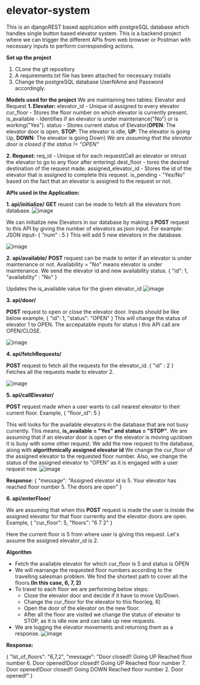# elevator-system

This is an djangoREST based application with postgreSQL database which handles single button based elevator system.
This is a backend project where we can trigger the different APIs from web browser or Postman with necessary inputs to perform corresponding actions.

**Set up the project**
1. CLone the git repository
2. A requirements.txt file has been attached for necessary installs
3. Change the postgreSQL database UserNAme and Password accordingly.

**Models used for the project**
We are maintaining two tables: Elevator and Request
**1. Elevator:**
elevator_id - Unique id assigned to every elevator
cur_floor - Stores the floor number on which elevator is currently present.
is_available - Identifies if an elevator is under maintenance("No") or is working("Yes").
status - Stores current status of Elevator(**OPEN**: The elevator door is open, **STOP**: The elevator is idle, **UP**: The elevator is going Up, **DOWN**: The elevator is going Down) 
          _We are assuming that the elevator door is closed if the status != "OPEN"_

**2. Request:**
req_id - Unique id for each request(Call an elevator or intrust the elevator to go to any floor after entering)
dest_floor - tores the desired destination of the request made.
assigned_elevator_id - Stores the id of the elevator that is assigned to complete this request.
is_pending - "Yes/No" based on the fact that an elevator is assigned to the request or not.

**APIs used in the Application:**

**1. api/initialize/**
**GET** reuest can be made to fetch all the elevators from database.
![image](https://github.com/krish6388/elevator-system/assets/85309615/f3f4e559-0e0e-41f2-b89f-4aef3cb05d09)

We can initialize new Elevators in our database by making a **POST** request to this API by giving the number of elevators as json input.
For example:
JSON input- {
"num" : 5
}
 This will add 5 new elevators in the database.

![image](https://github.com/krish6388/elevator-system/assets/85309615/7456e21b-78f2-4102-80cf-b1d9c830b655)

 
**2. api/available/**
**POST** request can be made to enter if an elevator is under maintenance or not. Availability = "No" means elevator is under maintenance. We send the elevator id and new availability status.
{
"id": 1,
"availability" : "No"
}

Updates the is_available value for the given elevator_id
![image](https://github.com/krish6388/elevator-system/assets/85309615/7b6185c5-a9f7-4fda-b7f2-4e478bc4d1a3)


**3. api/door/**

**POST** request to open or close the elevator door. Inputs should be like below example,
{
"id": 1,
"status": "OPEN"
}
This will change the status of elevator 1 to OPEN. The accepatable inputs for status i this API call are OPEN/CLOSE.

![image](https://github.com/krish6388/elevator-system/assets/85309615/b8c782ec-6839-4c02-a763-63a99d8abecf)


**4. api/fetchRequests/**

**POST** request to fetch all the requests for the elevator_id.
{
"id" : 2
}
Fetches all the requests made to elevator 2.

![image](https://github.com/krish6388/elevator-system/assets/85309615/211ccf7a-f362-4188-a627-b55ce0670acc)


**5. api/callElevator/**

**POST** request made when a user wants to call nearest elevator to their current floor.
Example,
{
"floor_id": 5
}

This will looks for the available elevators in the database that are not busy currently. This means, **is_available = "Yes" and status = "STOP"**. 
We are assuming that if an elevator door is open or the elevator is moving up/down it is busy with some other request.
We add the new request to the database, along with **algorithmically assigned elevator id**
We change the cur_floor of the assigned elevator to the requested floor number. Also, we change the status of the assigned elevator to "OPEN" as it is engaged with a user request now.
![image](https://github.com/krish6388/elevator-system/assets/85309615/06fa7dba-2926-4336-a720-9aba8cc06662)

**Response**:
{
    "message": "Assigned elevator id is 5. Your elevator has reached floor number 5. The doors are open"
}


**6. api/enterFloor/**

We are assuming that when this **POST** request is made the user is inside the assigned elevator for that floor currently and the elevator doors are open.
Example,
{
"cur_floor": 5,
"floors": "6 7 2"
}

Here the current floor is 5 from where user is giving this request. Let's assume the assigned elevator_id is 2.

**Algorithm**

- Fetch the available elevator for which cur_floor is 5 and status is OPEN
- We will rearrange the requested floor numbers according to the travelling salesman problem. We find the shortest path to cover all the floors.**(In this case, 6, 7, 2)**
- To travel to each floor we are performing below steps:
  - Close the elevalor door and decide if it have to move Up/Down.
  - Change the cur_floor for the elevator to this floor(eg, 6)
  - Open the door of the elevator on the new floor.
  - After all the floor are visited we change the status of elevator to STOP, as it is idle now and can take up new requests.
- We are logging the elevator movements and returning them as a response.
![image](https://github.com/krish6388/elevator-system/assets/85309615/d67d981a-184e-4b13-93f1-d00f7aa4fdfc)

**Response:**

{
    "lst_of_floors": "6,7,2",
    "message": "Door closed!! Going UP Reached floor number 6. Door opened!Door closed!! Going UP Reached floor number 7. Door opened!Door closed!! Going DOWN Reached floor number 2. Door opened!"
}
